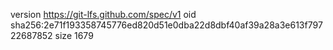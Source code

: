 version https://git-lfs.github.com/spec/v1
oid sha256:2e71f193358745776ed820d51e0dba22d8dbf40af39a28a3e613f79722687852
size 1679
